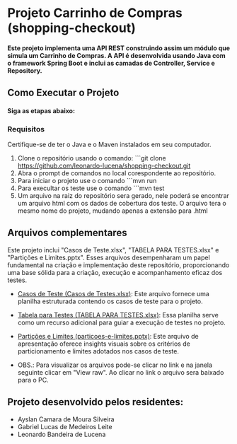 # Projeto Carrinho de Compras (shopping-checkout)

#### Este projeto implementa uma API REST construindo assim um módulo que simula um Carrinho de Compras. A API é desenvolvida usando Java com o framework Spring Boot e inclui as camadas de Controller, Service e Repository.

## Como Executar o Projeto
#### Siga as etapas abaixo:

### Requisitos
Certifique-se de ter o Java e o Maven instalados em seu computador.

1. Clone o repositório usando o comando: ```git clone https://github.com/leonardo-lucena/shopping-checkout.git
2. Abra o prompt de comandos no local corespondente ao repositório.
3. Para iniciar o projeto use o comando ```mvn run
4. Para execultar os teste use o comando ```mvn test
5. Um arquivo na raiz do repositório sera gerado, nele poderá se encontrar um arquivo html com os dados de cobertura dos teste. O arquivo tera o mesmo nome do projeto, mudando apenas a extensão para .html
   
## Arquivos complementares
Este projeto inclui "Casos de Teste.xlsx", "TABELA PARA TESTES.xlsx" e "Partições e Limites.pptx". Esses arquivos desempenharam um papel fundamental na criação e implementação deste repositório, proporcionando uma base sólida para a criação, execução e acompanhamento eficaz dos testes.

- [Casos de Teste (Casos de Testes.xlsx)](TABELA-PARA-TESTES.xlsx): Este arquivo fornece uma planilha estruturada contendo os casos de teste para o projeto.

- [Tabela para Testes (TABELA PARA TESTES.xlsx)](Tabela-de-Casos-de-Testes.xlsx): Essa planilha serve como um recurso adicional para guiar a execução de testes no projeto.

- [Partições e Limites (particoes-e-limites.pptx)](particoes-e-limites.pptx): Este arquivo de apresentação oferece insights visuais sobre os critérios de particionamento e limites adotados nos casos de teste.

- OBS.: Para visualizar os arquivos pode-se clicar no link e na janela seguinte clicar em "View raw". Ao clicar no link o arquivo sera baixado para o PC.

## Projeto desenvolvido pelos residentes:
* Ayslan Camara de Moura Silveira
* Gabriel Lucas de Medeiros Leite
* Leonardo Bandeira de Lucena
